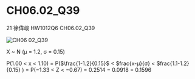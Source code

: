 # CH06.02_Q39 #
21	徐偉峻	HW1012Q6	CH06.02_Q39


![CH06 02_Q39](https://github.com/user-attachments/assets/f237bbce-ee7f-444c-8903-747b94082911)




X ~ N (μ = 1.2, σ = 0.15)

P(1.00 < x < 1.10) = P($\frac{1-1.2}{0.15}$ < $frac{x-μ}{σ} < $frac{1.1-1.2}{0.15} )
= P(−1.33 < Z < −0.67) = 0.2514 − 0.0918 = 0.1596


